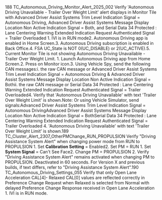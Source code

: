 188 TC_Autonomous_Driving_Monitor_Alert_2025_002 Verify 'Autonomous Driving Unavailable - Trailer Over Weight Limit' alert displays in Monitor Tile with Advanced Driver Assist Systems Trim Level Indication Signal = Autonomous Driving, Advanced Driver Assist Systems Message Display Location Non Active Indication Signal = Both, and Serial Data 34 Protected : Lane Centering Warning Extended Indication Request Authenticated Signal = Trailer Overloaded 1. IVI is in RUN mode2. Autonomous Driving app is enabled in Home Screen.3. Autonomous Driving subscription is enabled in Back Office.4. FSA UC_State is NOT 0(UC_DISABLE) or 2(UC_ACTIVE).5. Current Monitor Tile is not showing Autonomous Driving Unavailable - Trailer Over Weight Limit. 1. Launch Autonomous Driving app from Home Screen.2. Press on Monitor icon.3. Using Vehicle Spy, send the following CAN messages:i. the raw CAN message or Advanced Driver Assist Systems Trim Level Indication Signal = Autonomous Driving & Advanced Driver Assist Systems Message Display Location Non Active Indication Signal = Bothii. the raw CAN message or Serial Data 34 Protected : Lane Centering Warning Extended Indication Request Authenticated Signal = Trailer Overloaded4. Verify that 'Autonomous Driving Unavailable' with text 'Trailer Over Weight Limit' is shown.Note: Or using Vehicle Simulator, send signals:Advanced Driver Assist Systems Trim Level Indication Signal = Autonomous DrivingAdvanced Driver Assist Systems Message Display Location Non Active Indication Signal = BothSerial Data 34 Protected : Lane Centering Warning Extended Indication Request Authenticated Signal = Trailer Overloaded 4. 'Autonomous Driving Unavailable' with text 'Trailer Over Weight Limit' is shown.189 TC_Cluster_Alert_2307_OtherPMChange_RUN_PROPULSION Verify "Driving Assistance System Alert" when changing power mode from RUN to PROPULSION 1. Set **Calibration Setting** = Enabled2. Set PM = RUN 1. Set **System Signal** = Can't See Face2. Change PM = PROPULSION 2. Verify "Driving Assistance System Alert" remains activated when changing PM to PROPULSION. Deactivated in 60 seconds. For Version X and previous builds, if text differs, refer to "Driving Assistance System Alert".190 TC_Autonomous_Driving_Settings_055 Verify that only Open Lane Acceleration CAL[4]- Relaxed CAL[0] values are reflected correctly in Preference Change Request when Relaxed is selected from Normal with delayed Preference Change Response received in Open Lane Acceleration 1. IVI is in RUN mode.